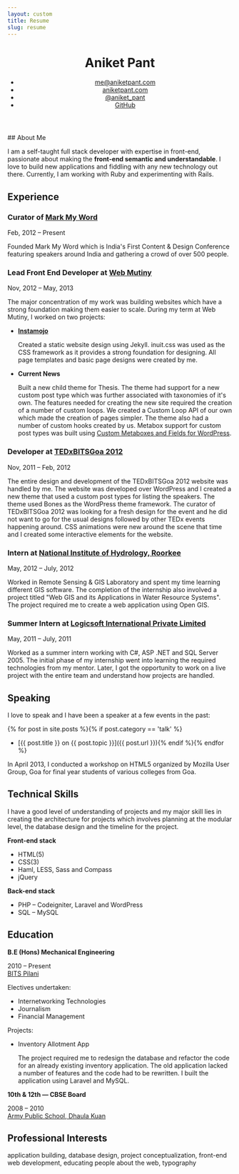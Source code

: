 ```yaml
---
layout: custom
title: Resume
slug: resume
---
```

<div class="zen-space full-width"></div>
<div class="grid wrapper">
<header class="grid__item one-quarter push--top portable-one-whole" role="banner">
  <h1 class="grid__item one-whole beta">Aniket Pant</h1>
  <nav>
    <ul class="grid__item one-whole nav nav--stacked">
    	<li><a href="mailto:me@aniketpant.com">me@aniketpant.com</a></li><!--
    	--><li><a href="http://aniketpant.com">aniketpant.com</a></li><!--
      --><li><a href="https://twitter.com/aniket_pant">@aniket_pant</a></li><!--
      --><li><a href="https://github.com/aniketpant">GitHub</a></li>
    </ul>
  </nav>
</header><!--
--><div class="grid__item three-quarters portable-one-whole push--top" role="main" markdown="1">
## About Me

I am a self-taught full stack developer with expertise in front-end, passionate about making the **front-end semantic and understandable**. I love to build new applications and fiddling with any new technology out there. Currently, I am working with Ruby and experimenting with Rails.

## Experience

### Curator of [Mark My Word](http://markmyword.in)

Feb, 2012 &ndash; Present

Founded Mark My Word which is India's First Content &amp; Design Conference featuring speakers around India and gathering a crowd of over 500 people.

### Lead Front End Developer at [Web Mutiny](http://webmutiny.in)

Nov, 2012 &ndash; May, 2013

The major concentration of my work was building websites which have a strong foundation making them easier to scale. During my term at Web Mutiny, I worked on two projects:

- [**Instamojo**](http://instamojo.com)

  Created a static website design using Jekyll. inuit.css was used as the CSS framework as it provides a strong foundation for designing. All page templates and basic page designs were created by me.

- **Current News**

  Built a new child theme for Thesis. The theme had support for a new custom post type which was further associated with taxonomies of it's own. The features needed for creating the new site required the creation of a number of custom loops. We created a Custom Loop API of our own which made the creation of pages simpler. The theme also had a number of custom hooks created by us. Metabox support for custom post types was built using [Custom Metaboxes and Fields for WordPress](https://github.com/jaredatch/Custom-Metaboxes-and-Fields-for-WordPress).

### Developer at [TEDxBITSGoa 2012](http://tedxbitsgoa.com/2012)

Nov, 2011 &ndash; Feb, 2012

The entire design and development of the TEDxBITSGoa 2012 website was handled by me. The website was developed over WordPress and I created a new theme that used a custom post types for listing the speakers. The theme used Bones as the WordPress theme framework. The curator of TEDxBITSGoa 2012 was looking for a fresh design for the event and he did not want to go for the usual designs followed by other TEDx events happening around. CSS animations were new around the scene that time and I created some interactive elements for the website.

### Intern at [National Institute of Hydrology, Roorkee](http://nih.ernet.in)

May, 2012 &ndash; July, 2012

Worked in Remote Sensing &amp; GIS Laboratory and spent my time learning different GIS software. The completion of the internship also involved a project titled "Web GIS and its Applications in Water Resource Systems". The project required me to create a web application using Open GIS.

### Summer Intern at [Logicsoft International Private Limited](http://lsipl.com)
May, 2011 &ndash; July, 2011

Worked as a summer intern working with C#, ASP .NET and SQL Server 2005. The initial phase of my internship went into learning the required technologies from my mentor. Later, I got the opportunity to work on a live project with the entire team and understand how projects are handled.

## Speaking

I love to speak and I have been a speaker at a few events in the past:

{% for post in site.posts %}{% if post.category == 'talk' %}
- [{{ post.title }} on {{ post.topic }}]({{ post.url }})<!--
-->{% endif %}{% endfor %}

In April 2013, I conducted a workshop on HTML5 organized by Mozilla User Group, Goa for final year students of various colleges from Goa.

## Technical Skills

I have a good level of understanding of projects and my major skill lies in creating the architecture for projects which involves planning at the modular level, the database design and the timeline for the project.

**Front-end stack**

- HTML(5)
- CSS(3)
- Haml, LESS, Sass and Compass
- jQuery

**Back-end stack**

- PHP &ndash; Codeigniter, Laravel and WordPress
- SQL &ndash; MySQL

## Education

**B.E (Hons) Mechanical Engineering**

2010 &ndash; Present<br>
[BITS Pilani](http://universe.bits-pilani.ac.in)

Electives undertaken:

- Internetworking Technologies
- Journalism
- Financial Management

Projects:

- Inventory Allotment App

  The project required me to redesign the database and refactor the code for an already existing inventory application. The old application lacked a number of features and the code had to be rewritten. I built the application using Laravel and MySQL.

**10th &amp; 12th &mdash; CBSE Board**

2008 &ndash; 2010<br>
[Army Public School, Dhaula Kuan](http://www.apsdk.com)

## Professional Interests

application building, database design, project conceptualization, front-end web development, educating people about the web, typography
</div></div>
<div class="zen-space full-width"></div>
